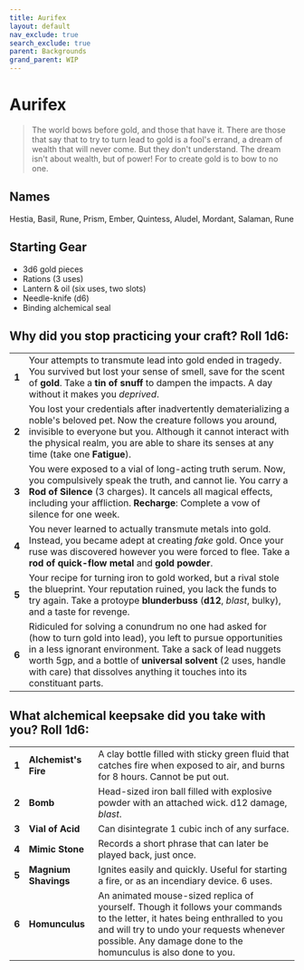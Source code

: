 ```yaml
---
title: Aurifex
layout: default
nav_exclude: true
search_exclude: true
parent: Backgrounds
grand_parent: WIP
---
```


# Aurifex

> The world bows before gold, and those that have it. There are those that say that to try to turn lead to gold is a fool's errand, a dream of wealth that will never come. But they don't understand. The dream isn't about wealth, but of power! For to create gold is to bow to no one.

## Names
Hestia, Basil, Rune, Prism, Ember, Quintess, Aludel, Mordant, Salaman, Rune

## Starting Gear

- 3d6 gold pieces
- Rations (3 uses)
- Lantern & oil (six uses, two slots)
- Needle-knife (d6)
- Binding alchemical seal

## Why did you stop practicing your craft? Roll 1d6:

|       |                                                                                                                                                                                                                                                                                                                              |
| ----- | ---------------------------------------------------------------------------------------------------------------------------------------------------------------------------------------------------------------------------------------------------------------------------------------------------------------------------- |
| **1** | Your attempts to transmute lead into gold ended in tragedy. You survived but lost your sense of smell, save for the scent of **gold**. Take a **tin of snuff** to dampen the impacts. A day without it makes you _deprived_.                                                                                                 |
| **2** | You lost your credentials after inadvertently dematerializing a noble's beloved pet. Now the creature follows you around, invisible to everyone but you. Although it cannot interact with the physical realm, you are able to share its senses at any time (take one **Fatigue**).                                           |
| **3** | You were exposed to a vial of long-acting truth serum. Now, you compulsively speak the truth, and cannot lie. You carry a **Rod of Silence** (3 charges). It cancels all magical effects, including your affliction. **Recharge**: Complete a vow of silence for one week.                                                   |
| **4** | You never learned to actually transmute metals into gold. Instead, you became adept at creating _fake_ gold. Once your ruse was discovered however you were forced to flee. Take a **rod of quick-flow metal** and **gold powder**.                                                                                          |
| **5** | Your recipe for turning iron to gold worked, but a rival stole the blueprint. Your reputation ruined, you lack the funds to try again. Take a protoype **blunderbuss** (**d12**, _blast_, bulky), and a taste for revenge.                                                                                                   |
| **6** | Ridiculed for solving a conundrum no one had asked for (how to turn gold into lead), you left to pursue opportunities in a less ignorant environment. Take a sack of lead nuggets worth 5gp, and a bottle of **universal solvent** (2 uses, handle with care) that dissolves anything it touches into its constituant parts. |

## What alchemical keepsake did you take with you? Roll 1d6:

|       |                      |                                                                                                                                                                                                                                           |
| ----- | -------------------- | ----------------------------------------------------------------------------------------------------------------------------------------------------------------------------------------------------------------------------------------- |
| **1** | **Alchemist's Fire** | A clay bottle filled with sticky green fluid that catches fire when exposed to air, and burns for 8 hours. Cannot be put out.                                                                                                             |
| **2** | **Bomb**             | Head-sized iron ball filled with explosive powder with an attached wick. d12 damage, _blast_.                                                                                                                                             |
| **3** | **Vial of Acid**     | Can disintegrate 1 cubic inch of any surface.                                                                                                                                                                                             |
| **4** | **Mimic Stone**      | Records a short phrase that can later be played back, just once.                                                                                                                                                                          |
| **5** | **Magnium Shavings** | Ignites easily and quickly. Useful for starting a fire, or as an incendiary device. 6 uses.                                                                                                                                               |
| **6** | **Homunculus**       | An animated mouse-sized replica of yourself. Though it follows your commands to the letter, it hates being enthralled to you and will try to undo your requests whenever possible. Any damage done to the homunculus is also done to you. |

